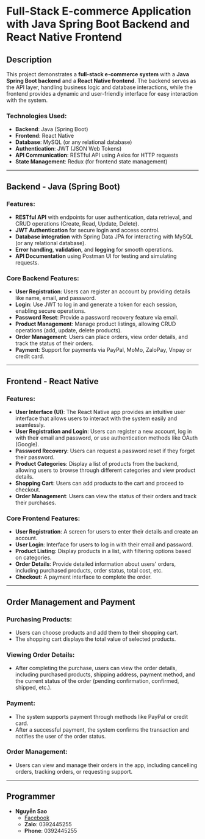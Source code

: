 # Full-Stack E-commerce Application with Java Spring Boot Backend and React Native Frontend

## Description

This project demonstrates a **full-stack e-commerce system** with a **Java Spring Boot backend** and a **React Native frontend**. The backend serves as the API layer, handling business logic and database interactions, while the frontend provides a dynamic and user-friendly interface for easy interaction with the system.

### Technologies Used:
- **Backend**: Java (Spring Boot)
- **Frontend**: React Native
- **Database**: MySQL (or any relational database)
- **Authentication**: JWT (JSON Web Tokens)
- **API Communication**: RESTful API using Axios for HTTP requests
- **State Management**: Redux (for frontend state management)

---

## Backend - Java (Spring Boot)

### Features:
- **RESTful API** with endpoints for user authentication, data retrieval, and CRUD operations (Create, Read, Update, Delete).
- **JWT Authentication** for secure login and access control.
- **Database integration** with Spring Data JPA for interacting with MySQL (or any relational database).
- **Error handling**, **validation**, and **logging** for smooth operations.
- **API Documentation** using Postman UI for testing and simulating requests.

### Core Backend Features:
- **User Registration**: Users can register an account by providing details like name, email, and password.
- **Login**: Use JWT to log in and generate a token for each session, enabling secure operations.
- **Password Reset**: Provide a password recovery feature via email.
- **Product Management**: Manage product listings, allowing CRUD operations (add, update, delete products).
- **Order Management**: Users can place orders, view order details, and track the status of their orders.
- **Payment**: Support for payments via PayPal, MoMo, ZaloPay, Vnpay or credit card.

---

## Frontend - React Native

### Features:
- **User Interface (UI)**: The React Native app provides an intuitive user interface that allows users to interact with the system easily and seamlessly.
- **User Registration and Login**: Users can register a new account, log in with their email and password, or use authentication methods like OAuth (Google).
- **Password Recovery**: Users can request a password reset if they forget their password.
- **Product Categories**: Display a list of products from the backend, allowing users to browse through different categories and view product details.
- **Shopping Cart**: Users can add products to the cart and proceed to checkout.
- **Order Management**: Users can view the status of their orders and track their purchases.

### Core Frontend Features:
- **User Registration**: A screen for users to enter their details and create an account.
- **User Login**: Interface for users to log in with their email and password.
- **Product Listing**: Display products in a list, with filtering options based on categories.
- **Order Details**: Provide detailed information about users' orders, including purchased products, order status, total cost, etc.
- **Checkout**: A payment interface to complete the order.

---

## Order Management and Payment

### Purchasing Products:
- Users can choose products and add them to their shopping cart.
- The shopping cart displays the total value of selected products.

### Viewing Order Details:
- After completing the purchase, users can view the order details, including purchased products, shipping address, payment method, and the current status of the order (pending confirmation, confirmed, shipped, etc.).

### Payment:
- The system supports payment through methods like PayPal or credit card.
- After a successful payment, the system confirms the transaction and notifies the user of the order status.

### Order Management:
- Users can view and manage their orders in the app, including cancelling orders, tracking orders, or requesting support.

---


## Programmer
- **Nguyễn Sao**
  - [Facebook](https://www.facebook.com/profile.php?id=100070104164297)
  - **Zalo**: 0392445255
  - **Phone**: 0392445255

